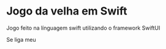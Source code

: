 
<h1>Jogo da velha em Swift</h1>
<p> Jogo feito na línguagem swift utilizando o framework SwiftUI</p>
<p>Se liga meu</p>
